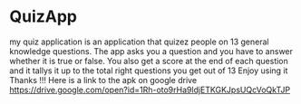 # QuizApp
my quiz application is an application that quizez people on 13 general knowledge questions.
The app asks you a question and you have to answer whether it is true or false.
You also get a score at the end of each question and it tallys it up to the total right questions you get out of 13
Enjoy using it Thanks !!!
Here is a link to the apk on google drive
https://drive.google.com/open?id=1Rh-oto9rHa9ldjETKGKJpsUQcVoQkTJP
